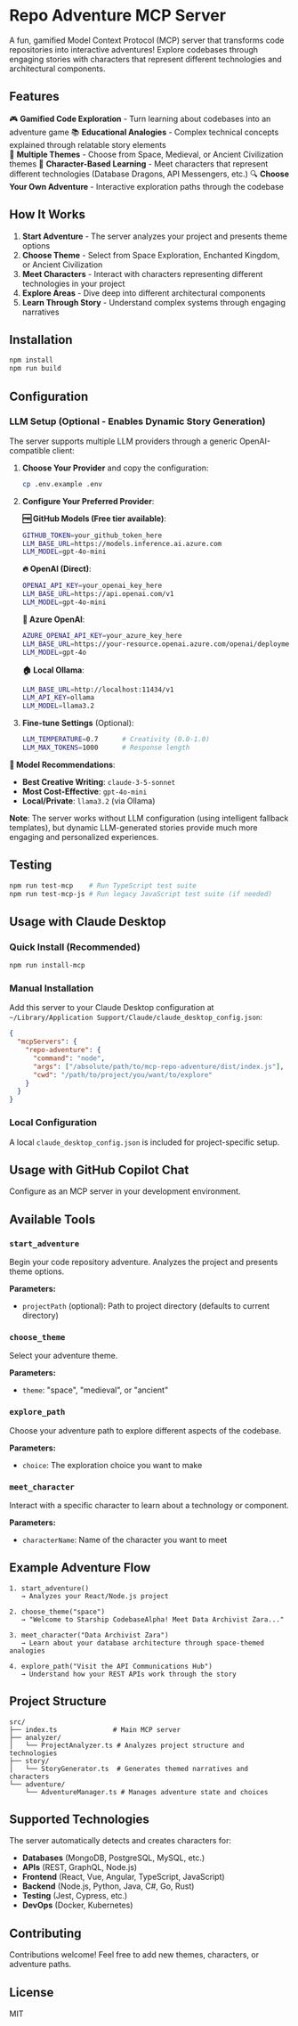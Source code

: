 # Repo Adventure MCP Server

A fun, gamified Model Context Protocol (MCP) server that transforms code repositories into interactive adventures! Explore codebases through engaging stories with characters that represent different technologies and architectural components.

## Features

🎮 **Gamified Code Exploration** - Turn learning about codebases into an adventure game
📚 **Educational Analogies** - Complex technical concepts explained through relatable story elements  
🌟 **Multiple Themes** - Choose from Space, Medieval, or Ancient Civilization themes
🤖 **Character-Based Learning** - Meet characters that represent different technologies (Database Dragons, API Messengers, etc.)
🔍 **Choose Your Own Adventure** - Interactive exploration paths through the codebase

## How It Works

1. **Start Adventure** - The server analyzes your project and presents theme options
2. **Choose Theme** - Select from Space Exploration, Enchanted Kingdom, or Ancient Civilization
3. **Meet Characters** - Interact with characters representing different technologies in your project
4. **Explore Areas** - Dive deep into different architectural components
5. **Learn Through Story** - Understand complex systems through engaging narratives

## Installation

```bash
npm install
npm run build
```

## Configuration

### LLM Setup (Optional - Enables Dynamic Story Generation)

The server supports multiple LLM providers through a generic OpenAI-compatible client:

1. **Choose Your Provider** and copy the configuration:
   ```bash
   cp .env.example .env
   ```

2. **Configure Your Preferred Provider**:

   **🆓 GitHub Models (Free tier available)**:
   ```bash
   GITHUB_TOKEN=your_github_token_here
   LLM_BASE_URL=https://models.inference.ai.azure.com
   LLM_MODEL=gpt-4o-mini
   ```

   **🔥 OpenAI (Direct)**:
   ```bash
   OPENAI_API_KEY=your_openai_key_here
   LLM_BASE_URL=https://api.openai.com/v1
   LLM_MODEL=gpt-4o-mini
   ```

   **🏢 Azure OpenAI**:
   ```bash
   AZURE_OPENAI_API_KEY=your_azure_key_here
   LLM_BASE_URL=https://your-resource.openai.azure.com/openai/deployments/your-deployment
   LLM_MODEL=gpt-4o
   ```

   **🏠 Local Ollama**:
   ```bash
   LLM_BASE_URL=http://localhost:11434/v1
   LLM_API_KEY=ollama
   LLM_MODEL=llama3.2
   ```

3. **Fine-tune Settings** (Optional):
   ```bash
   LLM_TEMPERATURE=0.7      # Creativity (0.0-1.0)
   LLM_MAX_TOKENS=1000      # Response length
   ```

**📝 Model Recommendations**:
- **Best Creative Writing**: `claude-3-5-sonnet`
- **Most Cost-Effective**: `gpt-4o-mini`  
- **Local/Private**: `llama3.2` (via Ollama)

**Note**: The server works without LLM configuration (using intelligent fallback templates), but dynamic LLM-generated stories provide much more engaging and personalized experiences.

## Testing

```bash
npm run test-mcp    # Run TypeScript test suite
npm run test-mcp-js # Run legacy JavaScript test suite (if needed)
```

## Usage with Claude Desktop

### Quick Install (Recommended)
```bash
npm run install-mcp
```

### Manual Installation
Add this server to your Claude Desktop configuration at `~/Library/Application Support/Claude/claude_desktop_config.json`:

```json
{
  "mcpServers": {
    "repo-adventure": {
      "command": "node",
      "args": ["/absolute/path/to/mcp-repo-adventure/dist/index.js"],
      "cwd": "/path/to/project/you/want/to/explore"
    }
  }
}
```

### Local Configuration
A local `claude_desktop_config.json` is included for project-specific setup.

## Usage with GitHub Copilot Chat

Configure as an MCP server in your development environment.

## Available Tools

### `start_adventure`
Begin your code repository adventure. Analyzes the project and presents theme options.

**Parameters:**
- `projectPath` (optional): Path to project directory (defaults to current directory)

### `choose_theme`
Select your adventure theme.

**Parameters:**
- `theme`: "space", "medieval", or "ancient"

### `explore_path`
Choose your adventure path to explore different aspects of the codebase.

**Parameters:**
- `choice`: The exploration choice you want to make

### `meet_character`
Interact with a specific character to learn about a technology or component.

**Parameters:**
- `characterName`: Name of the character you want to meet

## Example Adventure Flow

```
1. start_adventure() 
   → Analyzes your React/Node.js project

2. choose_theme("space")
   → "Welcome to Starship CodebaseAlpha! Meet Data Archivist Zara..."

3. meet_character("Data Archivist Zara")
   → Learn about your database architecture through space-themed analogies

4. explore_path("Visit the API Communications Hub")
   → Understand how your REST APIs work through the story
```

## Project Structure

```
src/
├── index.ts              # Main MCP server
├── analyzer/            
│   └── ProjectAnalyzer.ts # Analyzes project structure and technologies
├── story/
│   └── StoryGenerator.ts  # Generates themed narratives and characters  
└── adventure/
    └── AdventureManager.ts # Manages adventure state and choices
```

## Supported Technologies

The server automatically detects and creates characters for:
- **Databases** (MongoDB, PostgreSQL, MySQL, etc.)
- **APIs** (REST, GraphQL, Node.js)
- **Frontend** (React, Vue, Angular, TypeScript, JavaScript)
- **Backend** (Node.js, Python, Java, C#, Go, Rust)
- **Testing** (Jest, Cypress, etc.)
- **DevOps** (Docker, Kubernetes)

## Contributing

Contributions welcome! Feel free to add new themes, characters, or adventure paths.

## License

MIT